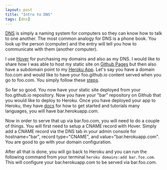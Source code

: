 ```yaml
---
layout: post
title: "Intro to DNS"
tags: [dns]
---
```


[DNS](http://en.wikipedia.org/wiki/Domain_Name_System) is simply a naming
system  for computers so they can know how to talk to one another. The most
common analogy for DNS is a phone book. You look up the person (computer) and
the entry will tell you how to communicate with them (another computer).

I use [Hover](https://hover.com) for purchasing my domains and also as my DNS.
I would like to share how I was able to host my static site on [Github
Pages](https://pages.github.com/) but then also have a subdomain point to my
[Heroku App](https://www.heroku.com/). Let's say you have a domain foo.com and
would like to have your foo.github.io content served when you go to foo.com.
You simply follow these
[steps](https://help.github.com/articles/setting-up-a-custom-domain-with-github-pages/).

So far so good. You now have your static site deployed from your foo.github.io
repository. Now you have your "bar" repository on Github that you would like to
deploy to Heroku. Once you have deployed your app to Heroku, they have
[docs](https://devcenter.heroku.com/articles/git) for how to get started and
tutorials many languages, you will have bar.herokuapp.com.

Now in order to serve that up via bar.foo.com, you will need to do a couple of
things. You will first need to setup a CNAME record with Hover. Simply add a
CNAME record via the DNS tab in your admin console for hostname="bar", record
type="CNAME", and value="bar.herokuapp.com". You are good to go with your
domain configuration.

After all that is done, you will go back to Heroku and you can run the
following command from your terminal `heroku domains:add bar.foo.com`. This
will configure your bar.herokuapp.com to be served via bar.foo.com.
